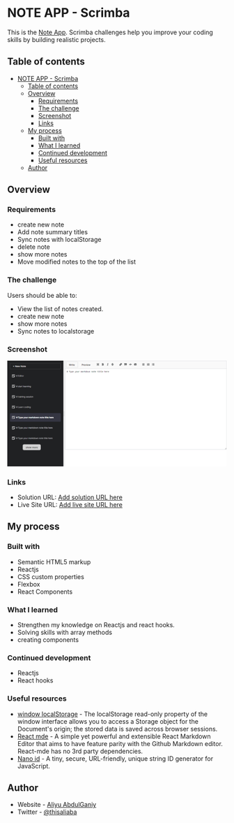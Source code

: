 # NOTE APP - Scrimba
This is  the [Note App](). Scrimba challenges help you improve your coding skills by building realistic projects. 

## Table of contents

- [NOTE APP - Scrimba](#note-app---scrimba)
  - [Table of contents](#table-of-contents)
  - [Overview](#overview)
    - [Requirements](#requirements)
    - [The challenge](#the-challenge)
    - [Screenshot](#screenshot)
    - [Links](#links)
  - [My process](#my-process)
    - [Built with](#built-with)
    - [What I learned](#what-i-learned)
    - [Continued development](#continued-development)
    - [Useful resources](#useful-resources)
  - [Author](#author)


## Overview
### Requirements
- create new note
- Add note summary titles
- Sync notes with localStorage
- delete note
- show more notes
- Move modified notes to the top of the list

### The challenge

Users should be able to:

- View the list of notes created.
- create new note 
- show more notes
- Sync notes to localstorage

### Screenshot

![Note App](./src/assets/screenshoot.png)


### Links

- Solution URL: [Add solution URL here](https://github.com/alialaba/notes-app)
- Live Site URL: [Add live site URL here]()

## My process

### Built with

- Semantic HTML5 markup
- Reactjs
- CSS custom properties
- Flexbox
- React Components


### What I learned
- Strengthen my knowledge on Reactjs and react hooks.
- Solving  skills with array methods
- creating components


### Continued development
- Reactjs
- React hooks


### Useful resources

- [window localStorage](https://developer.mozilla.org/en-US/docs/Web/API/Window/localStorage) - The localStorage read-only property of the window interface allows you to access a Storage object for the Document's origin; the stored data is saved across browser sessions.
- [React mde](https://www.npmjs.com/package/react-mde) - A simple yet powerful and extensible React Markdown Editor that aims to have feature parity with the Github Markdown editor. React-mde has no 3rd party dependencies.
- [Nano id](https://www.npmjs.com/package/nanoid) - A tiny, secure, URL-friendly, unique string ID generator for JavaScript.


## Author

- Website - [Aliyu AbdulGaniy](https://www.github.com/alialaba)
- Twitter - [@thisaliaba](https://www.twitter.com/thisaliaba)

